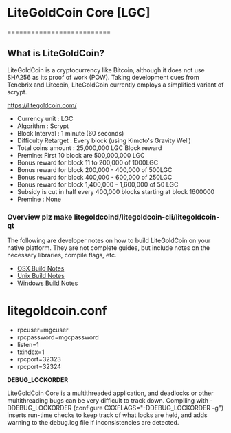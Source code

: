 # LiteGoldCoin Core [LGC]
==========================
## What is LiteGoldCoin? 
LiteGoldCoin is a cryptocurrency like Bitcoin, although it does not use SHA256 as its proof of work (POW). Taking development cues from Tenebrix and Litecoin, LiteGoldCoin currently employs a simplified variant of scrypt.

https://litegoldcoin.com/

 - Currency unit : LGC
 - Algorithm : Scrypt
 - Block Interval : 1 minute (60 seconds)
 - Difficulty Retarget : Every block (using Kimoto's Gravity Well)
 - Total coins amount : 25,000,000 LGC
Block reward 
 - Premine: First 10 block are 500,000,000 LGC 
 - Bonus reward for block 11 to 200,000 of 1000LGC
 - Bonus reward for block 200,000 - 400,000 of 500LGC
 - Bonus reward for block 400,000 - 600,000 of 250LGC
 - Bonus reward for block 1,400,000 - 1,600,000 of 50 LGC
 - Subsidy is cut in half every 400,000 blocks starting at block 1600000
 - Premine : None
 
  
### Overview plz make litegoldcoind/litegoldcoin-cli/litegoldcoin-qt

  The following are developer notes on how to build LiteGoldCoin on your native platform. They are not complete guides, but include notes on the necessary libraries, compile flags, etc.

  - [OSX Build Notes](doc/build-osx.md)
  - [Unix Build Notes](doc/build-unix.md)
  - [Windows Build Notes](doc/build-msw.md)

 
# litegoldcoin.conf
  - rpcuser=mgcuser
  - rpcpassword=mgcpassword
  - listen=1
  - txindex=1
  - rpcport=32323
  - rpcport=32324



**DEBUG_LOCKORDER**

LiteGoldCoin Core is a multithreaded application, and deadlocks or other multithreading bugs
can be very difficult to track down. Compiling with -DDEBUG_LOCKORDER (configure
CXXFLAGS="-DDEBUG_LOCKORDER -g") inserts run-time checks to keep track of what locks
are held, and adds warning to the debug.log file if inconsistencies are detected.
